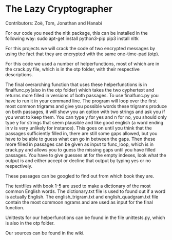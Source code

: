 # The Lazy Cryptographer
Contributors: Zoë, Tom, Jonathan and Hanabi

For our code you need the nltk package, this can be installed in the following way:
sudo apt-get install python3-pip
pip3 install nltk

For this projects we will crack the code of two encrypted messages by using the fact that they are encrypted with the same one-time-pad (otp).

For this code we used a number of helperfunctions, most of which are in the crack.py file, which is in the otp folder, with their respective descriptions.

The final overarching function that uses these helperfunctions is in finalfunc.py(also in the otp folder) which takes the two cyphertext and returns more filled in versions of both passages. To use finalfunc.py you have to run it in your command line. The program will loop over the first most common trigrams and give you possible words these trigrams produce on both passages, it will show you an option with two strings and ask you if you wnat to keep them. You can type y for yes and n for no, you should only type y for strings that seem plausible and like good english (a word ending in v is very unlikely for instance). This goes on until you think that the passages sufficiently filled in, there are still some gaps allowed, but you have to be able to guess what can go in between the gaps. Then these more filled in passages can be given as input to func_loop, which is in crack.py and allows you to guess the missing gaps until you have filled passages. You have to give guesses at for the empty indexes, look what the output is and either accept or decline that output by typing yes or no respectively.

These passages can be googled to find out from which book they are.

The textfiles with book 1-5 are used to make a dictionary of the most common English words. The dictionary.txt file is used to found out if a word is actually English. The english_trigram.txt and english_quadgram.txt file contain the most commoon ngrams and are used as input for the final function.

Unittests for our helperfunctions can be found in the file unittests.py, which is also in the otp folder.

Our sources can be found in the wiki.






